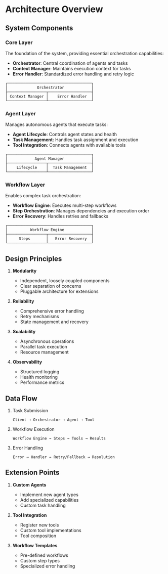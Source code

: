 # Architecture Overview

## System Components

### Core Layer

The foundation of the system, providing essential orchestration capabilities:

- **Orchestrator**: Central coordination of agents and tasks
- **Context Manager**: Maintains execution context for tasks
- **Error Handler**: Standardized error handling and retry logic

```
┌─────────────────────────────────────┐
│             Orchestrator            │
├─────────────────┬───────────────────┤
│ Context Manager │    Error Handler  │
└─────────────────┴───────────────────┘
```

### Agent Layer

Manages autonomous agents that execute tasks:

- **Agent Lifecycle**: Controls agent states and health
- **Task Management**: Handles task assignment and execution
- **Tool Integration**: Connects agents with available tools

```
┌─────────────────────────────────────┐
│            Agent Manager            │
├─────────────────┬───────────────────┤
│    Lifecycle    │  Task Management  │
└─────────────────┴───────────────────┘
```

### Workflow Layer

Enables complex task orchestration:

- **Workflow Engine**: Executes multi-step workflows
- **Step Orchestration**: Manages dependencies and execution order
- **Error Recovery**: Handles retries and fallbacks

```
┌─────────────────────────────────────┐
│          Workflow Engine            │
├─────────────────┬───────────────────┤
│     Steps       │   Error Recovery  │
└─────────────────┴───────────────────┘
```

## Design Principles

1. **Modularity**

   - Independent, loosely coupled components
   - Clear separation of concerns
   - Pluggable architecture for extensions

2. **Reliability**

   - Comprehensive error handling
   - Retry mechanisms
   - State management and recovery

3. **Scalability**

   - Asynchronous operations
   - Parallel task execution
   - Resource management

4. **Observability**
   - Structured logging
   - Health monitoring
   - Performance metrics

## Data Flow

1. Task Submission

   ```
   Client → Orchestrator → Agent → Tool
   ```

2. Workflow Execution

   ```
   Workflow Engine → Steps → Tools → Results
   ```

3. Error Handling
   ```
   Error → Handler → Retry/Fallback → Resolution
   ```

## Extension Points

1. **Custom Agents**

   - Implement new agent types
   - Add specialized capabilities
   - Custom task handling

2. **Tool Integration**

   - Register new tools
   - Custom tool implementations
   - Tool composition

3. **Workflow Templates**
   - Pre-defined workflows
   - Custom step types
   - Specialized error handling
